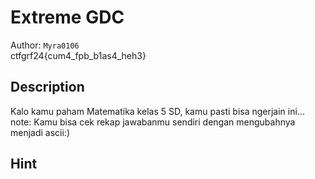 # Extreme GDC

Author: `Myra0106` 
<br>
ctfgrf24{cum4_fpb_b1as4_heh3}

## Description

Kalo kamu paham Matematika kelas 5 SD, kamu pasti bisa ngerjain ini...
note: Kamu bisa cek rekap jawabanmu sendiri dengan mengubahnya menjadi ascii:)

## Hint